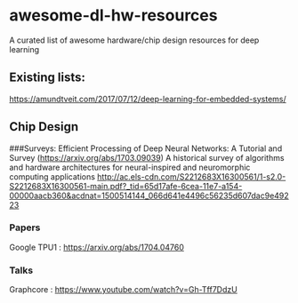 # awesome-dl-hw-resources
A curated list of awesome hardware/chip design resources for deep learning

## Existing lists:
https://amundtveit.com/2017/07/12/deep-learning-for-embedded-systems/

## Chip Design

###Surveys:
Efficient Processing of Deep Neural Networks: A Tutorial and Survey (https://arxiv.org/abs/1703.09039)
A historical survey of algorithms and hardware architectures for neural-inspired and neuromorphic computing applications http://ac.els-cdn.com/S2212683X16300561/1-s2.0-S2212683X16300561-main.pdf?_tid=65d17afe-6cea-11e7-a154-00000aacb360&acdnat=1500514144_066d641e4496c56235d607dac9e49223
### Papers
Google TPU1 : https://arxiv.org/abs/1704.04760

### Talks
Graphcore : https://www.youtube.com/watch?v=Gh-Tff7DdzU

